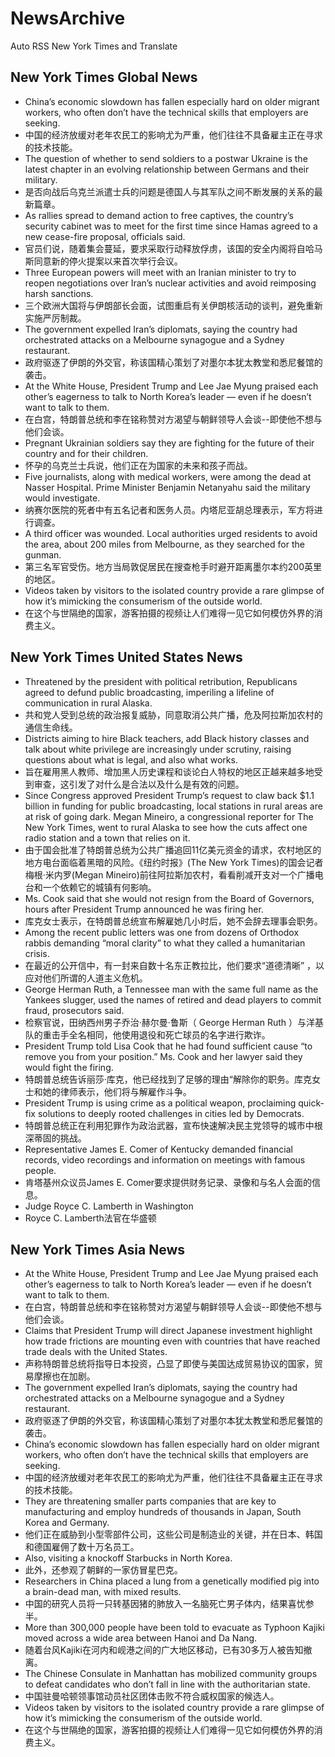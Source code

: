# NewsArchive
Auto RSS New York Times and Translate

## New York Times Global News
* China’s economic slowdown has fallen especially hard on older migrant workers, who often don’t have the technical skills that employers are seeking.
* 中国的经济放缓对老年农民工的影响尤为严重，他们往往不具备雇主正在寻求的技术技能。
* The question of whether to send soldiers to a postwar Ukraine is the latest chapter in an evolving relationship between Germans and their military.
* 是否向战后乌克兰派遣士兵的问题是德国人与其军队之间不断发展的关系的最新篇章。
* As rallies spread to demand action to free captives, the country’s security cabinet was to meet for the first time since Hamas agreed to a new cease-fire proposal, officials said.
* 官员们说，随着集会蔓延，要求采取行动释放俘虏，该国的安全内阁将自哈马斯同意新的停火提案以来首次举行会议。
* Three European powers will meet with an Iranian minister to try to reopen negotiations over Iran’s nuclear activities and avoid reimposing harsh sanctions.
* 三个欧洲大国将与伊朗部长会面，试图重启有关伊朗核活动的谈判，避免重新实施严厉制裁。
* The government expelled Iran’s diplomats, saying the country had orchestrated attacks on a Melbourne synagogue and a Sydney restaurant.
* 政府驱逐了伊朗的外交官，称该国精心策划了对墨尔本犹太教堂和悉尼餐馆的袭击。
* At the White House, President Trump and Lee Jae Myung praised each other’s eagerness to talk to North Korea’s leader — even if he doesn’t want to talk to them.
* 在白宫，特朗普总统和李在铭称赞对方渴望与朝鲜领导人会谈--即使他不想与他们会谈。
* Pregnant Ukrainian soldiers say they are fighting for the future of their country and for their children.
* 怀孕的乌克兰士兵说，他们正在为国家的未来和孩子而战。
* Five journalists, along with medical workers, were among the dead at Nasser Hospital. Prime Minister Benjamin Netanyahu said the military would investigate.
* 纳赛尔医院的死者中有五名记者和医务人员。内塔尼亚胡总理表示，军方将进行调查。
* A third officer was wounded. Local authorities urged residents to avoid the area, about 200 miles from Melbourne, as they searched for the gunman.
* 第三名军官受伤。地方当局敦促居民在搜查枪手时避开距离墨尔本约200英里的地区。
* Videos taken by visitors to the isolated country provide a rare glimpse of how it’s mimicking the consumerism of the outside world.
* 在这个与世隔绝的国家，游客拍摄的视频让人们难得一见它如何模仿外界的消费主义。

## New York Times United States News
* Threatened by the president with political retribution, Republicans agreed to defund public broadcasting, imperiling a lifeline of communication in rural Alaska.
* 共和党人受到总统的政治报复威胁，同意取消公共广播，危及阿拉斯加农村的通信生命线。
* Districts aiming to hire Black teachers, add Black history classes and talk about white privilege are increasingly under scrutiny, raising questions about what is legal, and also what works.
* 旨在雇用黑人教师、增加黑人历史课程和谈论白人特权的地区正越来越多地受到审查，这引发了对什么是合法以及什么是有效的问题。
* Since Congress approved President Trump’s request to claw back $1.1 billion in funding for public broadcasting, local stations in rural areas are at risk of going dark. Megan Mineiro, a congressional reporter for The New York Times, went to rural Alaska to see how the cuts affect one radio station and a town that relies on it.
* 由于国会批准了特朗普总统为公共广播追回11亿美元资金的请求，农村地区的地方电台面临着黑暗的风险。《纽约时报》(The New York Times)的国会记者梅根·米内罗(Megan Mineiro)前往阿拉斯加农村，看看削减开支对一个广播电台和一个依赖它的城镇有何影响。
* Ms. Cook said that she would not resign from the Board of Governors, hours after President Trump announced he was firing her.
* 库克女士表示，在特朗普总统宣布解雇她几小时后，她不会辞去理事会职务。
* Among the recent public letters was one from dozens of Orthodox rabbis demanding “moral clarity” to what they called a humanitarian crisis.
* 在最近的公开信中，有一封来自数十名东正教拉比，他们要求“道德清晰” ，以应对他们所谓的人道主义危机。
* George Herman Ruth, a Tennessee man with the same full name as the Yankees slugger, used the names of retired and dead players to commit fraud, prosecutors said.
* 检察官说，田纳西州男子乔治·赫尔曼·鲁斯（ George Herman Ruth ）与洋基队的重击手全名相同，他使用退役和死亡球员的名字进行欺诈。
* President Trump told Lisa Cook that he had found sufficient cause “to remove you from your position.” Ms. Cook and her lawyer said they would fight the firing.
* 特朗普总统告诉丽莎·库克，他已经找到了足够的理由“解除你的职务。库克女士和她的律师表示，他们将与解雇作斗争。
* President Trump is using crime as a political weapon, proclaiming quick-fix solutions to deeply rooted challenges in cities led by Democrats.
* 特朗普总统正在利用犯罪作为政治武器，宣布快速解决民主党领导的城市中根深蒂固的挑战。
* Representative James E. Comer of Kentucky demanded financial records, video recordings and information on meetings with famous people.
* 肯塔基州众议员James E. Comer要求提供财务记录、录像和与名人会面的信息。
* Judge Royce C. Lamberth in Washington
* Royce C. Lamberth法官在华盛顿

## New York Times Asia News
* At the White House, President Trump and Lee Jae Myung praised each other’s eagerness to talk to North Korea’s leader — even if he doesn’t want to talk to them.
* 在白宫，特朗普总统和李在铭称赞对方渴望与朝鲜领导人会谈--即使他不想与他们会谈。
* Claims that President Trump will direct Japanese investment highlight how trade frictions are mounting even with countries that have reached trade deals with the United States.
* 声称特朗普总统将指导日本投资，凸显了即使与美国达成贸易协议的国家，贸易摩擦也在加剧。
* The government expelled Iran’s diplomats, saying the country had orchestrated attacks on a Melbourne synagogue and a Sydney restaurant.
* 政府驱逐了伊朗的外交官，称该国精心策划了对墨尔本犹太教堂和悉尼餐馆的袭击。
* China’s economic slowdown has fallen especially hard on older migrant workers, who often don’t have the technical skills that employers are seeking.
* 中国的经济放缓对老年农民工的影响尤为严重，他们往往不具备雇主正在寻求的技术技能。
* They are threatening smaller parts companies that are key to manufacturing and employ hundreds of thousands in Japan, South Korea and Germany.
* 他们正在威胁到小型零部件公司，这些公司是制造业的关键，并在日本、韩国和德国雇佣了数十万名员工。
* Also, visiting a knockoff Starbucks in North Korea.
* 此外，还参观了朝鲜的一家仿冒星巴克。
* Researchers in China placed a lung from a genetically modified pig into a brain-dead man, with mixed results.
* 中国的研究人员将一只转基因猪的肺放入一名脑死亡男子体内，结果喜忧参半。
* More than 300,000 people have been told to evacuate as Typhoon Kajiki moved across a wide area between Hanoi and Da Nang.
* 随着台风Kajiki在河内和岘港之间的广大地区移动，已有30多万人被告知撤离。
* The Chinese Consulate in Manhattan has mobilized community groups to defeat candidates who don’t fall in line with the authoritarian state.
* 中国驻曼哈顿领事馆动员社区团体击败不符合威权国家的候选人。
* Videos taken by visitors to the isolated country provide a rare glimpse of how it’s mimicking the consumerism of the outside world.
* 在这个与世隔绝的国家，游客拍摄的视频让人们难得一见它如何模仿外界的消费主义。

